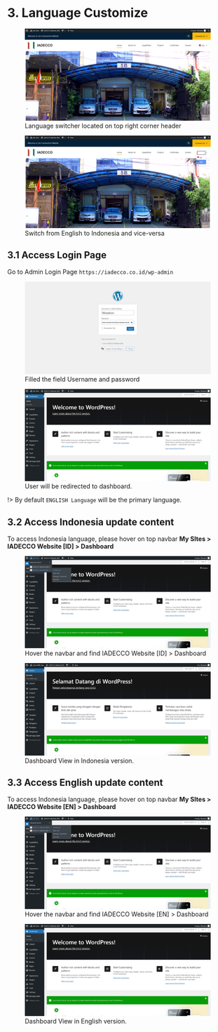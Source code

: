 # 3. Language Customize

<figure>
<div class="image-wrapper">
   <img src="../_media/img-header-fe.png" alt="">
</div>
<figcaption>Language switcher located on top right corner header</figcaption>
</figure>

<figure>
<div class="image-wrapper">
   <img src="../_media/img-header-language.png" alt="">
</div>
<figcaption>Switch from English to Indonesia and vice-versa</figcaption>
</figure>

## 3.1 Access Login Page

Go to Admin Login Page `https://iadecco.co.id/wp-admin`

<figure>
<div class="image-wrapper">
   <img src="../_media/img-login-admin.png" alt="">
</div>
<figcaption>Filled the field Username and password</figcaption>
</figure>

<figure>
<div class="image-wrapper">
   <img src="../_media/img-dashboard-EN-select.png" alt="">
</div>
<figcaption>User will be redirected to dashboard.</figcaption>
</figure>

!> By default `ENGLISH Language` will be the primary language.

## 3.2 Access Indonesia update content

To access Indonesia language, please hover on top navbar **My SItes > IADECCO Website [ID] > Dashboard**

<figure>
<div class="image-wrapper">
   <img src="../_media/img-dashboard-ID.png" alt="">
</div>
<figcaption>Hover the navbar and find IADECCO Website [ID] > Dashboard</figcaption>
</figure>

<figure>
<div class="image-wrapper">
   <img src="../_media/img-dashboard-ID-select.png" alt="">
</div>
<figcaption>Dashboard View in Indonesia version.</figcaption>
</figure>

## 3.3 Access English update content

To access Indonesia language, please hover on top navbar **My SItes > IADECCO Website [EN] > Dashboard**

<figure>
<div class="image-wrapper">
   <img src="../_media/img-dashboard-EN.png" alt="">
</div>
<figcaption>Hover the navbar and find IADECCO Website [EN] > Dashboard</figcaption>
</figure>

<figure>
<div class="image-wrapper">
   <img src="../_media/img-dashboard-EN-select.png" alt="">
</div>
<figcaption>Dashboard View in English version.</figcaption>
</figure>
